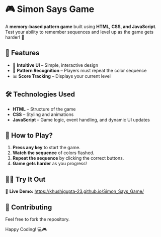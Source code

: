 # 🎮 Simon Says Game

A **memory-based pattern game** built using **HTML, CSS, and JavaScript**. Test your ability to remember sequences and level up as the game gets harder! 🚀  

## 🌟 Features  
- 🎨 **Intuitive UI** – Simple, interactive design  
- 🔄 **Pattern Recognition** – Players must repeat the color sequence  
- 📊 **Score Tracking** – Displays your current level  

## 🛠️ Technologies Used  
- **HTML** – Structure of the game  
- **CSS** – Styling and animations  
- **JavaScript** – Game logic, event handling, and dynamic UI updates  

## 🚀 How to Play?  
1. **Press any key** to start the game.  
2. **Watch the sequence** of colors flashed.  
3. **Repeat the sequence** by clicking the correct buttons.  
4. **Game gets harder** as you progress!  

## 🏃‍♂️ Try It Out  
🔗 **Live Demo:** https://khushigupta-23.github.io/Simon_Says_Game/ 

## 🤝 Contributing  
Feel free to fork the repository. 

Happy Coding! 💻🎮  
